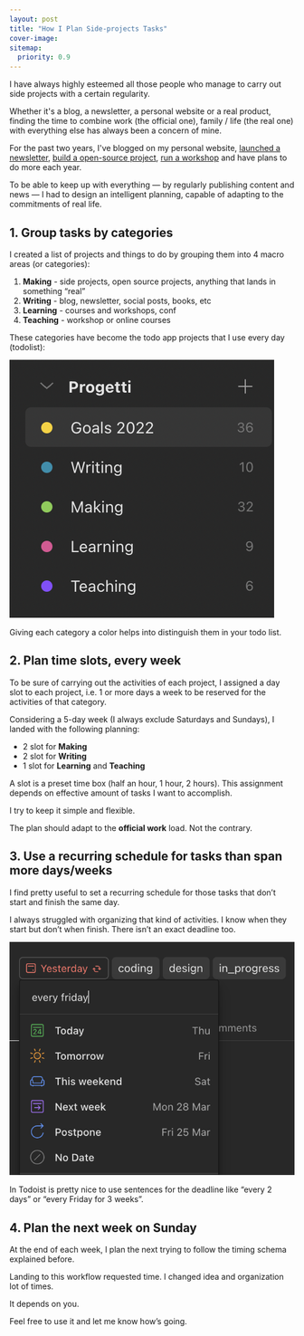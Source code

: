 ```yaml
---
layout: post
title: "How I Plan Side-projects Tasks"
cover-image: 
sitemap:
  priority: 0.9
---
```


I have always highly esteemed all those people who manage to carry out side projects with a certain regularity.

Whether it's a blog, a newsletter, a personal website or a real product, finding the time to combine work (the official one), family / life (the real one) with everything else has always been a concern of mine.

For the past two years, I've blogged on my personal website, [launched a newsletter](https://www.designabile.com), [build a open-source project](https://www.cssui.dev), [run a workshop](https://www.francescoimprota.com/workshop) and have plans to do more each year.

To be able to keep up with everything — by regularly publishing content and news — I had to design an intelligent planning, capable of adapting to the commitments of real life.

## 1. Group tasks by categories

I created a list of projects and things to do by grouping them into 4 macro areas (or categories):

1. **Making** - side projects, open source projects, anything that lands in something “real”
2. **Writing** - blog, newsletter, social posts, books, etc
3. **Learning** - courses and workshops, conf
4. **Teaching** - workshop or online courses

These categories have become the todo app projects that I use every day (todolist):

![task categories](/img/posts/plan-time/task-activities.png "Group task by categories")

Giving each category a color helps into distinguish them in your todo list.

## 2. Plan time slots, every week
   
To be sure of carrying out the activities of each project, I assigned a day slot to each project, i.e. 1 or more days a week to be reserved for the activities of that category.

Considering a 5-day week (I always exclude Saturdays and Sundays), I landed with the following planning:

- 2 slot for **Making**
- 2 slot for **Writing**
- 1 slot for **Learning** and **Teaching**

A slot is a preset time box (half an hour, 1 hour, 2 hours). This assignment depends on effective amount of tasks I want to accomplish. 

I try to keep it simple and flexible. 

The plan should adapt to the **official work** load. Not the contrary.

## 3. Use a recurring schedule for tasks than span more days/weeks

I find pretty useful to set a recurring schedule for those tasks that don’t start and finish the same day. 

I always struggled with organizing that kind of activities. I know when they start but don’t when finish. There isn’t an exact deadline too.

![set deadline in todolist](/img/posts/plan-time/recurring-timing.png "Using a sentence to set time deadline")

In Todoist is pretty nice to use sentences for the deadline like “every 2 days” or “every Friday for 3 weeks”. 

## 4. Plan the next week on Sunday

At the end of each week, I plan the next trying to follow the timing schema explained before.

Landing to this workflow requested time. I changed idea and organization lot of times.

It depends on you.

Feel free to use it and let me know how’s going.